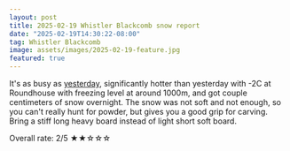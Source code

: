 ```yaml
---
layout: post
title: 2025-02-19 Whistler Blackcomb snow report
date: "2025-02-19T14:30:22-08:00"
tag: Whistler Blackcomb
image: assets/images/2025-02-19-feature.jpg
featured: true
---
```


It's as busy as [yesterday](/2025-02-18-whistler-blackcomb-snow-report), significantly hotter than yesterday with -2C at Roundhouse with freezing level at around 1000m, and got couple centimeters of snow overnight. The snow was not soft and not enough, so you can't really hunt for powder, but gives you a good grip for carving. Bring a stiff long heavy board instead of light short soft board.

Overall rate: 2/5 ★★☆☆☆
